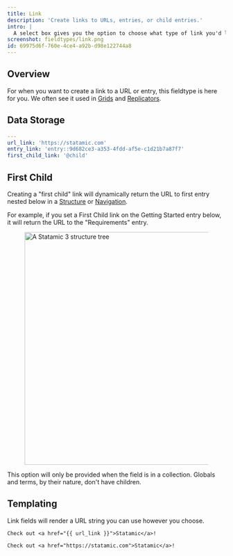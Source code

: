 ```yaml
---
title: Link
description: 'Create links to URLs, entries, or child entries.'
intro: |
  A select box gives you the option to choose what type of link you'd like to create. When set to URL it gives you a text box to enter the hyperlink. When set to Entry it opens a stack with all your entries to choose from. And when set to First Child will redirect a visitor to the first child page in a structure.
screenshot: fieldtypes/link.png
id: 69975d6f-760e-4ce4-a92b-d98e122744a8
---
```

## Overview

For when you want to create a link to a URL or entry, this fieldtype is here for you. We often see it used in [Grids](/fieldtypes/grid) and [Replicators](/fieldtypes/replicator).

## Data Storage

``` yaml
---
url_link: 'https://statamic.com'
entry_link: 'entry::9d682ce3-a353-4fdd-af5e-c1d21b7a87f7'
first_child_link: '@child'
```

## First Child

Creating a "first child" link will dynamically return the URL to first entry nested below in a [Structure](/structures) or [Navigation](/navigation).

For example, if you set a First Child link on the Getting Started entry below, it will return the URL to the "Requirements" entry.

<figure>
    <img src="/img/structure.png" alt="A Statamic 3 structure tree" width="535">
</figure>

This option will only be provided when the field is in a collection. Globals and terms, by their nature, don't have children.

## Templating

Link fields will render a URL string you can use however you choose.

```
Check out <a href="{{ url_link }}">Statamic</a>!
```

```output
Check out <a href="https://statamic.com">Statamic</a>!
```
